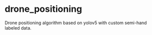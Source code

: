 # drone_positioning

Drone positioning algorithm based on yolov5 with custom semi-hand labeled data.
